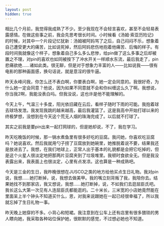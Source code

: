 ```yaml
---
layout: post
hidden: true
---
```


相比几个月前，我觉得我成熟了不少。至少我现在不会轻言喜欢，甚至不会轻易表露感情。在做这些事之前，我会先思考很长时间。小时候看《汤姆·索亚历险记》的时候，对其中一个片段记忆犹新：汤姆被阿妈骂了之后，自己闷闷不乐，想象着自己遭受更大的痛苦，比如说死掉，然后阿妈悲伤地抱着他痛苦、后悔的样子。有段时间我就像这个样子，想象着自己多么多么悲惨，给pin做了这么多事之后却被置之不理，对pin的喜欢也如同被按下了冲水开关一样顺水东流，最后我走了，pin悲痛欲绝……诸如此类。很无聊，但是对于想象力丰富的人——比如说我——很有电影的那种画面感，换句话说，就是意淫的很牛逼。

昨天永峰问我，你怎么还不表白啊，你要表白啊，她一定会同意的。我很好奇，为什么她一定会同意？他说，因为如果不同意就不会和你纠缠这么久了啊。我想说，你当我2啊，我能没表白吗。但我没说，这也许是他不能理解的。

今天上午，气温三十多度，阳光依旧藏在云后，看样子随时下雨的可能。我抱着球去球场发泄。我发现我跳的越来越高，最后我灌篮了。这是我高中开始打球以来的终极梦想，没想到在今天这个荒无人烟的珠海完成了。以后就不打球了。

其实之前我是要pin出来一起打网球的，但是她却说，不了，我在学习。

昨天吃晚饭的时候，那一锅水煮鱼里有很多好吃的豆腐。我问她，你喜欢吃豆腐吗？她说喜欢。然后我就用勺子捞了豆腐放到她碗里，她推脱着说不要，结果我还是放进去了。我想，在我们地球上，正常人出于基本的礼貌都是会把它吃掉的，但是这个火星人很淡定地把那两片豆腐夹到了垃圾堆里。我顿时食欲全无。但是我没表露出来，我表面上也很淡定，心里有点发凉。这也算是一种成熟吧。

今天是三金的生日，我昨晚很想在JUSCO之类的地方给他买点生日礼物。我对pin说，我想……她打断掉，说，我想去做美甲。我的嘴立刻背叛了我，我陪你去。结果她找不到那家店，我又想说，我想……她打断掉，说，不如我们去逛屈臣氏吧。我长这么大第一次见有人连屈臣氏都能逛的。二十米长，三米宽的小店她竟然能在里面呆上半个钟头不知道买什么，恩，对我来说跟她在一起已经很幸福了，所以我就忘掉了生日礼物一事。

昨天晚上她穿的不多。小背心和短裙。我注意到在公车上还有店里有很多猥琐的男人瞟向她，我采取各种站位保护她，很默默的感觉，不过想必她也不知道。